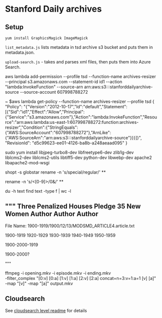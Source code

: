# Stanford Daily archives

## Setup
```
yum install GraphicsMagick ImageMagick
```

`list_metadata.js` lists metadata in tsd archive s3 bucket and puts them in metadata.json.

`upload-search.js` - takes and parses xml files, then puts them into Azure Search.


aws lambda add-permission --profile tsd --function-name archives-resizer --principal s3.amazonaws.com --statement-id id1 --action "lambda:InvokeFunction" --source-arn arn:aws:s3:::stanforddailyarchive-source --source-account 607998788272

~ $aws lambda get-policy --function-name archives-resizer --profile tsd
{
    "Policy": "{\"Version\":\"2012-10-17\",\"Id\":\"default\",\"Statement\":[{\"Sid\":\"id1\",\"Effect\":\"Allow\",\"Principal\":{\"Service\":\"s3.amazonaws.com\"},\"Action\":\"lambda:InvokeFunction\",\"Resource\":\"arn:aws:lambda:us-east-1:607998788272:function:archives-resizer\",\"Condition\":{\"StringEquals\":{\"AWS:SourceAccount\":\"607998788272\"},\"ArnLike\":{\"AWS:SourceArn\":\"arn:aws:s3:::stanforddailyarchive-source\"}}}]}",
    "RevisionId": "d5c99623-ee01-4126-ba8b-a248aeaad095"
}

sudo yum install libjpeg-turbo8-dev libfreetype6-dev zlib1g-dev \
liblcms2-dev liblcms2-utils libtiff5-dev python-dev libwebp-dev apache2 \
libapache2-mod-wsgi


shopt -s globstar
rename -n 's/special/regular/' **

rename -n 's/\<[0-9]\>/0&/' **

du -h text
find text -type f | wc -l 


"""
Three Penalized Houses Pledge 35 New Women
Author Author Author
-----------

File Name:
1900-1919/1900/12/13/MODSMD_ARTICLE4.article.txt

1900-1919
1920-1929
1930-1939
1940-1949
1950-1959

1900-2000-1919


1900-2000?

"""

ffmpeg -i opening.mkv -i episode.mkv -i ending.mkv \
  -filter_complex "[0:v] [0:a] [1:v] [1:a] [2:v] [2:a] concat=n=3:v=1:a=1 [v] [a]" \
  -map "[v]" -map "[a]" output.mkv

## Cloudsearch
See [cloudsearch level readme](./cloudsearch/README.md) for details